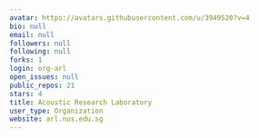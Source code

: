 ```yaml
---
avatar: https://avatars.githubusercontent.com/u/3949520?v=4
bio: null
email: null
followers: null
following: null
forks: 1
login: org-arl
open_issues: null
public_repos: 21
stars: 4
title: Acoustic Research Laboratory
user_type: Organization
website: arl.nus.edu.sg
---
```

